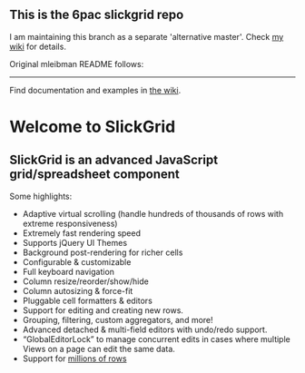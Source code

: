 ## This is the 6pac slickgrid repo

I am maintaining this branch as a separate 'alternative master'. Check [my wiki](https://github.com/6pac/SlickGrid/wiki) for details.

Original mleibman README follows:

--------------------------------------------------------------------------------------------------------------------

Find documentation and examples in [the wiki](https://github.com/mleibman/SlickGrid/wiki).

# Welcome to SlickGrid

## SlickGrid is an advanced JavaScript grid/spreadsheet component

Some highlights:

* Adaptive virtual scrolling (handle hundreds of thousands of rows with extreme responsiveness)
* Extremely fast rendering speed
* Supports jQuery UI Themes
* Background post-rendering for richer cells
* Configurable & customizable
* Full keyboard navigation
* Column resize/reorder/show/hide
* Column autosizing & force-fit
* Pluggable cell formatters & editors
* Support for editing and creating new rows.
* Grouping, filtering, custom aggregators, and more!
* Advanced detached & multi-field editors with undo/redo support.
* “GlobalEditorLock” to manage concurrent edits in cases where multiple Views on a page can edit the same data.
* Support for [millions of rows](http://stackoverflow.com/a/2569488/1269037)
